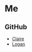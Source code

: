 # Me

## GitHub

- [Claire](https://github.com/valenwave/Claire)
- [Logan](https://github.com/valenwave/Logan)
